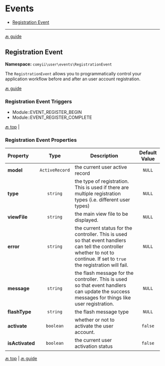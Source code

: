 Events
======

- [Registration Event](#registration-event)

---

[:back: guide](index.md#key-concepts)

## Registration Event

**Namespace:** `comyii\user\events\RegistrationEvent`

The `RegistrationEvent` allows you to programmatically control your application workflow before and after an user account registration. 

[:back: guide](index.md#key-concepts)

### Registration Event Triggers

- Module::EVENT_REGISTER_BEGIN
- Module::EVENT_REGISTER_COMPLETE

[:back: top](#events) | 

### Registration Event Properties

|  **Property**   |        **Type**        | **Description**                                                                                                                                                             | **Default Value** |
|:----------------|:----------------------:|-----------------------------------------------------------------------------------------------------------------------------------------------------------------------------|:-----------------:|
| **model**       | `ActiveRecord`         | the current user active record                                                                                                                                              | `NULL`            |
| **type**        | `string`               | the type of registration. This is used if there are multiple registration types (i.e. different user types)                                                                 | `NULL`            |
| **viewFile**    | `string`               | the main view file to be displayed.                                                                                                                                         | `NULL`            |
| **error**       | `string`               | the current status for the controller. This is used so that event handlers can tell the controller whether to not to continue. If set to `true` the registration will fail. | `NULL`            |
| **message**     | `string`               | the flash message for the controller. This is used so that event handlers can update the success messages for things like user registration.                                | `NULL`            |
| **flashType**   | `string`               | the flash message type                                                                                                                                                      | `NULL`            |
| **activate**    | `boolean`              | whether or not to activate the user account.                                                                                                                                | `false`           |
| **isActivated** | `boolean`              | the current user activation status                                                                                                                                          | `false`           |

[:back: top](#events) | [:back: guide](index.md#key-concepts)

